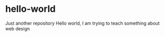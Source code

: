 # hello-world
Just another repository
 Hello world, I am trying to teach something about web design
